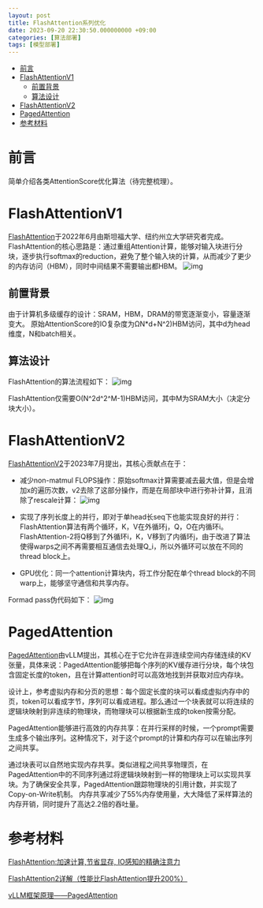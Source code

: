 ```yaml
---
layout: post
title: FlashAttention系列优化
date: 2023-09-20 22:30:50.000000000 +09:00
categories: [算法部署]
tags: [模型部署]
---
```


- [前言](#sec-1)
- [FlashAttentionV1](#sec-2)
  - [前置背景](#sec-2-1)
  - [算法设计](#sec-2-2)
- [FlashAttentionV2](#sec-3)
- [PagedAttention](#sec-4)
- [参考材料](#sec-5)

# 前言<a id="sec-1"></a>

简单介绍各类AttentionScore优化算法（待完整梳理）。

# FlashAttentionV1<a id="sec-2"></a>

[FlashAttention](https://arxiv.org/pdf/2205.14135.pdf)于2022年6月由斯坦福大学、纽约州立大学研究者完成。 FlashAttention的核心思路是：通过重组Attention计算，能够对输入块进行分块，逐步执行softmax的reduction，避免了整个输入块的计算，从而减少了更少的内存访问（HBM），同时中间结果不需要输出都HBM。 ![img](https://cdn.jsdelivr.net/gh/ZhengWG/Imgs_blog//2023-09-20-FlashAttention%25E7%25B3%25BB%25E5%2588%2597%25E4%25BC%2598%25E5%258C%2596/FlashAttention%E4%BC%98%E5%8C%96_20231029_220026.png)

## 前置背景<a id="sec-2-1"></a>

由于计算机多级缓存的设计：SRAM，HBM，DRAM的带宽逐渐变小，容量逐渐变大。 原始AttentionScore的IO复杂度为ΩN\*d+N^2)HBM访问，其中d为head维度，N和batch相关。

## 算法设计<a id="sec-2-2"></a>

FlashAttention的算法流程如下： ![img](https://cdn.jsdelivr.net/gh/ZhengWG/Imgs_blog//2023-09-20-FlashAttention%25E7%25B3%25BB%25E5%2588%2597%25E4%25BC%2598%25E5%258C%2596/FlashAttention%E4%BC%98%E5%8C%96_20231029_220113.png)

FlashAttention仅需要O(N^2d^2^M-1)HBM访问，其中M为SRAM大小（决定分块大小）。

# FlashAttentionV2<a id="sec-3"></a>

[FlashAttentionV2](https://arxiv.org/pdf/2307.08691.pdf)于2023年7月提出，其核心贡献点在于：

-   减少non-matmul FLOPS操作：原始softmax计算需要减去最大值，但是会增加x的遍历次数，v2去除了这部分操作，而是在局部块中进行弥补计算，且消除了rescale计算： ![img](https://cdn.jsdelivr.net/gh/ZhengWG/Imgs_blog//2023-09-20-FlashAttention%25E7%25B3%25BB%25E5%2588%2597%25E4%25BC%2598%25E5%258C%2596/FlashAttention%E4%BC%98%E5%8C%96_20231029_221922.png)

-   实现了序列长度上的并行，即对于单head长seq下也能实现良好的并行：FlashAttention算法有两个循环，K，V在外循环j，Q，O在内循环i。FlashAttention-2将Q移到了外循环i，K，V移到了内循环j，由于改进了算法使得warps之间不再需要相互通信去处理Q_i，所以外循环可以放在不同的thread block上。
-   GPU优化：同一个attention计算块内，将工作分配在单个thread block的不同warp上，能够坚守通信和共享内存。

Formad pass伪代码如下： ![img](https://cdn.jsdelivr.net/gh/ZhengWG/Imgs_blog//2023-09-20-FlashAttention%25E7%25B3%25BB%25E5%2588%2597%25E4%25BC%2598%25E5%258C%2596/FlashAttention%E4%BC%98%E5%8C%96_20231029_222337.png)

# PagedAttention<a id="sec-4"></a>

[PagedAttention](https://arxiv.org/abs/2309.06180)由vLLM提出，其核心在于它允许在非连续空间内存储连续的KV张量，具体来说：PagedAttention能够把每个序列的KV缓存进行分块，每个块包含固定长度的token，且在计算attention时可以高效地找到并获取对应内存块。

设计上，参考虚拟内存和分页的思想：每个固定长度的块可以看成虚拟内存中的页，token可以看成字节，序列可以看成进程。那么通过一个块表就可以将连续的逻辑块映射到非连续的物理块，而物理块可以根据新生成的token按需分配。

PagedAttention能够进行高效的内存共享：在并行采样的时候，一个prompt需要生成多个输出序列。这种情况下，对于这个prompt的计算和内存可以在输出序列之间共享。

通过块表可以自然地实现内存共享。类似进程之间共享物理页，在PagedAttention中的不同序列通过将逻辑块映射到一样的物理块上可以实现共享块。为了确保安全共享，PagedAttention跟踪物理块的引用计数，并实现了Copy-on-Write机制。 内存共享减少了55%内存使用量，大大降低了采样算法的内存开销，同时提升了高达2.2倍的吞吐量。

# 参考材料<a id="sec-5"></a>

[FlashAttention:加速计算,节省显存, IO感知的精确注意力](https://zhuanlan.zhihu.com/p/639228219)

[FlashAttention2详解（性能比FlashAttention提升200%）](https://zhuanlan.zhihu.com/p/645376942)

[vLLM框架原理——PagedAttention](https://zhuanlan.zhihu.com/p/649537608)
